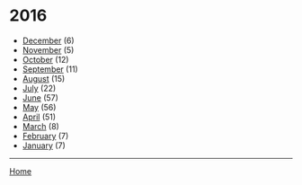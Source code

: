 # 2016

  * [December](./2016-12.md) (6)
  * [November](./2016-11.md) (5)
  * [October](./2016-10.md) (12)
  * [September](./2016-09.md) (11)
  * [August](./2016-08.md) (15)
  * [July](./2016-07.md) (22)
  * [June](./2016-06.md) (57)
  * [May](./2016-05.md) (56)
  * [April](./2016-04.md) (51)
  * [March](./2016-03.md) (8)
  * [February](./2016-02.md) (7)
  * [January](./2016-01.md) (7)

----

[Home](../)

